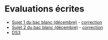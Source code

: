 # Evaluations écrites

- [Sujet 1 du bac blanc (décembre)](./data/TNSI-Sujet1.pdf) - [correction](./data/Correction-Sujet1.md)
- [Sujet 2 du bac blanc (décembre)](./data/TNSI-Sujet2.pdf) - [correction](./data/Correction-Sujet2.md)
- [DS3](./data/TNSI%20-%20DS3.pdf)